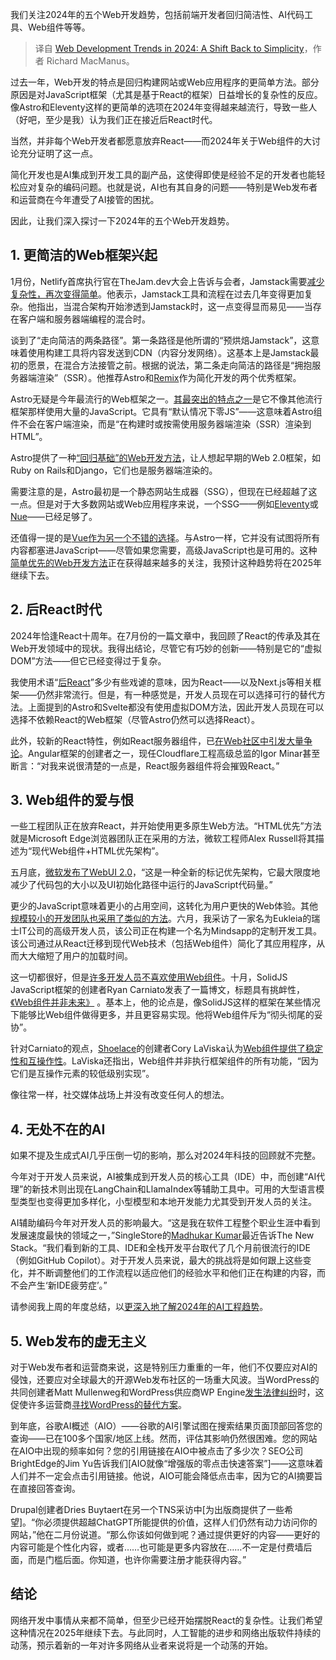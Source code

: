 
<!--
title: 2024年Web开发趋势：回归简洁
cover: https://cdn.thenewstack.io/media/2023/12/88ad96d3-year-wrapup-1.png
-->

我们关注2024年的五个Web开发趋势，包括前端开发者回归简洁性、AI代码工具、Web组件等等。

> 译自 [Web Development Trends in 2024: A Shift Back to Simplicity](https://thenewstack.io/web-development-trends-in-2024-a-shift-back-to-simplicity/)，作者 Richard MacManus。

过去一年，Web开发的特点是回归构建网站或Web应用程序的更简单方法。部分原因是对JavaScript框架（尤其是基于React的框架）日益增长的复杂性的反应。像Astro和Eleventy这样的更简单的选项在2024年变得越来越流行，导致一些人（好吧，至少是我）认为我们正在接近后React时代。

当然，并非每个Web开发者都愿意放弃React——而2024年关于Web组件的大讨论充分证明了这一点。

简化开发也是AI集成到开发工具的副产品，这使得即使是经验不足的开发者也能轻松应对复杂的编码问题。也就是说，AI也有其自身的问题——特别是Web发布者和运营商在今年遭受了AI接管的困扰。

因此，让我们深入探讨一下2024年的五个Web开发趋势。

## 1. 更简洁的Web框架兴起

1月份，Netlify首席执行官在TheJam.dev大会上告诉与会者，Jamstack需要[减少复杂性，再次变得简单](https://thenewstack.io/keep-it-simple-frameworks-netlify-ceo-praises-astro-remix/)。他表示，Jamstack工具和流程在过去几年变得更加复杂。他指出，当混合架构开始渗透到Jamstack时，这一点变得显而易见——当存在客户端和服务器端编程的混合时。

谈到了“走向简洁的两条路径”。第一条路径是他所谓的“预烘焙Jamstack”，这意味着使用构建工具将内容发送到CDN（内容分发网络）。这基本上是Jamstack最初的愿景，在混合方法接管之前。根据的说法，第二条走向简洁的路径是“拥抱服务器端渲染”（SSR）。他推荐Astro和[Remix](https://thenewstack.io/remix-takes-on-next-js-in-battle-of-the-react-frameworks/)作为简化开发的两个优秀框架。

Astro无疑是今年最流行的Web框架之一。[其最突出的特点之一](https://thenewstack.io/astros-journey-from-static-site-generator-to-next-js-rival/)是它不像其他流行框架那样使用大量的JavaScript。它具有“默认情况下零JS”——这意味着Astro组件不会在客户端渲染，而是“在构建时或按需使用服务器端渲染（SSR）渲染到HTML”。

Astro提供了一种[“回归基础”的Web开发方法](https://thenewstack.io/how-astro-and-its-server-islands-compare-to-react-frameworks/)，让人想起早期的Web 2.0框架，如Ruby on Rails和Django，它们也是服务器端渲染的。

需要注意的是，Astro最初是一个静态网站生成器（SSG），但现在已经超越了这一点。但是对于大多数网站或Web应用程序来说，一个SSG——例如[Eleventy](https://thenewstack.io/static-sites-do-scale-eleventy-vs-next-js-at-11ty-event/)或[Nue](https://thenewstack.io/nue-a-new-static-site-generator-taking-on-next-js/)——已经足够了。

还值得一提的是[Vue作为另一个不错的选择](https://thenewstack.io/want-out-of-react-complexity-try-vues-progressive-framework/)。与Astro一样，它并没有试图将所有内容都塞进JavaScript——尽管如果您需要，高级JavaScript也是可用的。这种[简单优先的Web开发方法](https://thenewstack.io/developers-rail-against-javascript-merchants-of-complexity/)正在获得越来越多的关注，我预计这种趋势将在2025年继续下去。

## 2. 后React时代

2024年恰逢React十周年。在7月份的一篇文章中，我回顾了React的传承及其在Web开发领域中的现状。我得出结论，尽管它有巧妙的创新——特别是它的“虚拟DOM”方法——但它已经变得过于复杂。

我使用术语“[后React](https://thenewstack.io/after-a-decade-of-react-is-frontend-a-post-react-world-now/)”多少有些戏谑的意味，因为React——以及Next.js等相关框架——仍然非常流行。但是，有一种感觉是，开发人员现在可以选择可行的替代方法。上面提到的Astro和Svelte都没有使用虚拟DOM方法，因此开发人员现在可以选择不依赖React的Web框架（尽管Astro仍然可以选择React）。

此外，较新的React特性，例如React服务器组件，已[在Web社区中引发大量争论](https://thenewstack.io/frontend-schism-will-react-server-components-destroy-react/)。Angular框架的创建者之一，现任Cloudflare工程高级总监的Igor Minar甚至断言：“对我来说很清楚的一点是，React服务器组件将会摧毁React。”


## 3. Web组件的爱与恨

一些工程团队正在放弃React，并开始使用更多原生Web方法。“HTML优先”方法就是Microsoft Edge浏览器团队正在采用的方法，微软工程师Alex Russell将其描述为“现代Web组件+HTML优先架构”。

五月底，[微软发布了WebUI 2.0](https://thenewstack.io/from-react-to-html-first-microsoft-edge-debuts-webui-2-0/)，“这是一种全新的标记优先架构，它最大限度地减少了代码包的大小以及UI初始化路径中运行的JavaScript代码量。”

更少的JavaScript意味着更小的占用空间，这转化为用户更快的Web体验。其他[规模较小的开发团队也采用了类似的方法](https://thenewstack.io/pivoting-from-react-to-native-dom-apis-a-real-world-example/)。六月，我采访了一家名为Eukleia的瑞士IT公司的高级开发人员，该公司正在构建一个名为Mindsapp的定制开发工具。该公司通过从React迁移到现代Web技术（包括Web组件）简化了其应用程序，从而大大缩短了用户的加载时间。

这一切都很好，但是[许多开发人员不喜欢使用Web组件](https://thenewstack.io/how-microsoft-edge-is-replacing-react-with-web-components/)。十月，SolidJS JavaScript框架的创建者Ryan Carniato发表了一篇博文，标题具有挑衅性，[《Web组件并非未来》](https://dev.to/ryansolid/web-components-are-not-the-future-48bh) 。基本上，他的论点是，像SolidJS这样的框架在某些情况下能够比Web组件做得更多，并且更容易实现。他将Web组件斥为“彻头彻尾的妥协”。

针对Carniato的观点，[Shoelace](https://thenewstack.io/shoelace-web-components-library-that-works-with-any-framework/)的创建者Cory LaViska认为[Web组件提供了稳定性和互操作性](https://www.abeautifulsite.net/posts/web-components-are-not-the-future-they-re-the-present/)。LaViska还指出，Web组件并非执行框架组件的所有功能，“因为它们是互操作元素的较低级别实现”。

像往常一样，社交媒体战场上并没有改变任何人的想法。


## 4. 无处不在的AI

如果不提及生成式AI几乎压倒一切的影响，那么对2024年科技的回顾就不完整。

今年对于开发人员来说，AI被集成到开发人员的核心工具（IDE）中，而创建“AI代理”的新技术则出现在LangChain和LlamaIndex等辅助工具中。可用的大型语言模型类型也变得更加多样化，小型模型和本地开发能力尤其受到开发人员的关注。

AI辅助编码今年对开发人员的影响最大。“这是我在软件工程整个职业生涯中看到发展速度最快的领域之一，”SingleStore的[Madhukar Kumar](https://www.linkedin.com/in/madhukarkumar/)最近告诉The New Stack。“我们看到新的工具、IDE和全栈开发平台取代了几个月前很流行的IDE（例如GitHub Copilot）。对于开发人员来说，最大的挑战将是如何跟上这些变化，并不断调整他们的工作流程以适应他们的经验水平和他们正在构建的内容，而不会产生‘新IDE疲劳症’。”

请参阅我上周的年度总结，以[更深入地了解2024年的AI工程趋势](https://thenewstack.io/top-5-ai-engineering-trends-of-2024/)。


## 5. Web发布的虚无主义

对于Web发布者和运营商来说，这是特别压力重重的一年，他们不仅要应对AI的侵蚀，还要应对全球最大的开源Web发布社区的一场重大风波。当WordPress的共同创建者Matt Mullenweg和WordPress供应商WP Engine[发生法律纠纷](https://thenewstack.io/the-wordpress-saga-does-matt-mullenwegg-wants-a-fork-or-not/)时，这促使许多运营商[寻找WordPress的替代方案](https://thenewstack.io/wordpress-alternatives-stick-with-php-or-pivot-to-javascript/)。

到年底，谷歌AI概述（AIO）——谷歌的AI引擎试图在搜索结果页面顶部回答您的查询——已在100多个国家/地区上线。然而，评估其影响仍然很困难。您的网站在AIO中出现的频率如何？您的引用链接在AIO中被点击了多少次？SEO公司BrightEdge的Jim Yu告诉我们[AIO就像“增强版的零点击快速答案”]——这意味着人们并不一定会点击引用链接。他说，AIO可能会降低点击率，因为它的AI摘要旨在直接回答查询。


Drupal创建者Dries Buytaert在另一个TNS采访中[为出版商提供了一些希望]。“你必须提供超越ChatGPT所能提供的价值，这样人们仍然有动力访问你的网站，”他在二月份说道。“那么你该如何做到呢？通过提供更好的内容——更好的内容可能是个性化内容，或者……也可能是更多内容放在……不一定是付费墙后面，而是门槛后面。你知道，也许你需要注册才能获得内容。”


## 结论

网络开发中事情从来都不简单，但至少已经开始摆脱React的复杂性。让我们希望这种情况在2025年继续下去。与此同时，人工智能的进步和网络出版软件持续的动荡，预示着新的一年对许多网络从业者来说将是一个动荡的开始。
